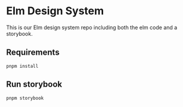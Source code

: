 # Elm Design System

This is our Elm design system repo including both the elm code and a storybook.

## Requirements

`pnpm install`

## Run storybook

`pnpm storybook`
